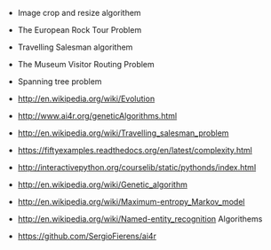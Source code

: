 * Image crop and resize algorithem

* The European Rock Tour Problem

* Travelling Salesman algorithem

* The Museum Visitor Routing Problem

* Spanning tree problem

* http://en.wikipedia.org/wiki/Evolution 

* http://www.ai4r.org/geneticAlgorithms.html 

* http://en.wikipedia.org/wiki/Travelling_salesman_problem

* https://fiftyexamples.readthedocs.org/en/latest/complexity.html

* http://interactivepython.org/courselib/static/pythonds/index.html

* http://en.wikipedia.org/wiki/Genetic_algorithm

* http://en.wikipedia.org/wiki/Maximum-entropy_Markov_model

* http://en.wikipedia.org/wiki/Named-entity_recognition Algorithems 

* https://github.com/SergioFierens/ai4r
